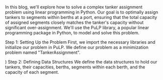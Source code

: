 In this blog, we'll explore how to solve a complex tanker assignment problem using linear programming in Python. Our goal is to optimally assign tankers to segments within berths at a port, ensuring that the total capacity of assigned segments closely matches the tanker's capacity without significant over-assignment. We'll use the PuLP library, a popular linear programming package in Python, to model and solve this problem.

Step 1: Setting Up the Problem
First, we import the necessary libraries and initialize our problem in PuLP. We define our problem as a minimization problem named "TankerAssignment".

)
Step 2: Defining Data Structures
We define the data structures to hold our tankers, their capacities, berths, segments within each berth, and the capacity of each segment.
